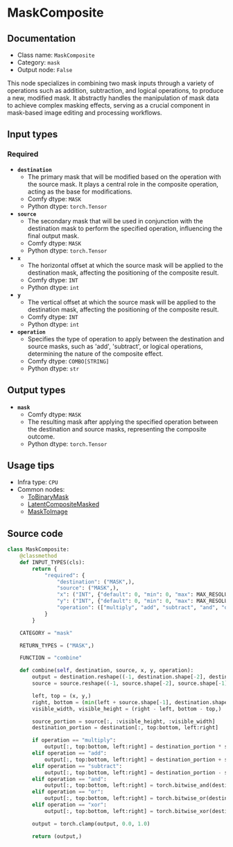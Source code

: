 # MaskComposite
## Documentation
- Class name: `MaskComposite`
- Category: `mask`
- Output node: `False`

This node specializes in combining two mask inputs through a variety of operations such as addition, subtraction, and logical operations, to produce a new, modified mask. It abstractly handles the manipulation of mask data to achieve complex masking effects, serving as a crucial component in mask-based image editing and processing workflows.
## Input types
### Required
- **`destination`**
    - The primary mask that will be modified based on the operation with the source mask. It plays a central role in the composite operation, acting as the base for modifications.
    - Comfy dtype: `MASK`
    - Python dtype: `torch.Tensor`
- **`source`**
    - The secondary mask that will be used in conjunction with the destination mask to perform the specified operation, influencing the final output mask.
    - Comfy dtype: `MASK`
    - Python dtype: `torch.Tensor`
- **`x`**
    - The horizontal offset at which the source mask will be applied to the destination mask, affecting the positioning of the composite result.
    - Comfy dtype: `INT`
    - Python dtype: `int`
- **`y`**
    - The vertical offset at which the source mask will be applied to the destination mask, affecting the positioning of the composite result.
    - Comfy dtype: `INT`
    - Python dtype: `int`
- **`operation`**
    - Specifies the type of operation to apply between the destination and source masks, such as 'add', 'subtract', or logical operations, determining the nature of the composite effect.
    - Comfy dtype: `COMBO[STRING]`
    - Python dtype: `str`
## Output types
- **`mask`**
    - Comfy dtype: `MASK`
    - The resulting mask after applying the specified operation between the destination and source masks, representing the composite outcome.
    - Python dtype: `torch.Tensor`
## Usage tips
- Infra type: `CPU`
- Common nodes:
    - [ToBinaryMask](../../ComfyUI-Impact-Pack/Nodes/ToBinaryMask.md)
    - [LatentCompositeMasked](../../Comfy/Nodes/LatentCompositeMasked.md)
    - [MaskToImage](../../Comfy/Nodes/MaskToImage.md)



## Source code
```python
class MaskComposite:
    @classmethod
    def INPUT_TYPES(cls):
        return {
            "required": {
                "destination": ("MASK",),
                "source": ("MASK",),
                "x": ("INT", {"default": 0, "min": 0, "max": MAX_RESOLUTION, "step": 1}),
                "y": ("INT", {"default": 0, "min": 0, "max": MAX_RESOLUTION, "step": 1}),
                "operation": (["multiply", "add", "subtract", "and", "or", "xor"],),
            }
        }

    CATEGORY = "mask"

    RETURN_TYPES = ("MASK",)

    FUNCTION = "combine"

    def combine(self, destination, source, x, y, operation):
        output = destination.reshape((-1, destination.shape[-2], destination.shape[-1])).clone()
        source = source.reshape((-1, source.shape[-2], source.shape[-1]))

        left, top = (x, y,)
        right, bottom = (min(left + source.shape[-1], destination.shape[-1]), min(top + source.shape[-2], destination.shape[-2]))
        visible_width, visible_height = (right - left, bottom - top,)

        source_portion = source[:, :visible_height, :visible_width]
        destination_portion = destination[:, top:bottom, left:right]

        if operation == "multiply":
            output[:, top:bottom, left:right] = destination_portion * source_portion
        elif operation == "add":
            output[:, top:bottom, left:right] = destination_portion + source_portion
        elif operation == "subtract":
            output[:, top:bottom, left:right] = destination_portion - source_portion
        elif operation == "and":
            output[:, top:bottom, left:right] = torch.bitwise_and(destination_portion.round().bool(), source_portion.round().bool()).float()
        elif operation == "or":
            output[:, top:bottom, left:right] = torch.bitwise_or(destination_portion.round().bool(), source_portion.round().bool()).float()
        elif operation == "xor":
            output[:, top:bottom, left:right] = torch.bitwise_xor(destination_portion.round().bool(), source_portion.round().bool()).float()

        output = torch.clamp(output, 0.0, 1.0)

        return (output,)

```
